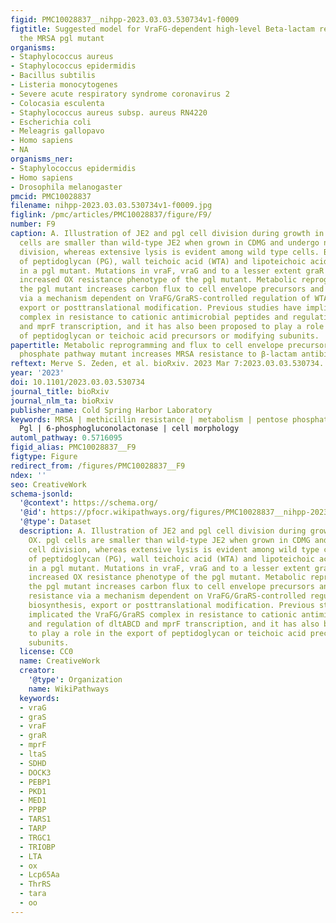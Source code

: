 ```yaml
---
figid: PMC10028837__nihpp-2023.03.03.530734v1-f0009
figtitle: Suggested model for VraFG-dependent high-level Beta-lactam resistance in
  the MRSA pgl mutant
organisms:
- Staphylococcus aureus
- Staphylococcus epidermidis
- Bacillus subtilis
- Listeria monocytogenes
- Severe acute respiratory syndrome coronavirus 2
- Colocasia esculenta
- Staphylococcus aureus subsp. aureus RN4220
- Escherichia coli
- Meleagris gallopavo
- Homo sapiens
- NA
organisms_ner:
- Staphylococcus epidermidis
- Homo sapiens
- Drosophila melanogaster
pmcid: PMC10028837
filename: nihpp-2023.03.03.530734v1-f0009.jpg
figlink: /pmc/articles/PMC10028837/figure/F9/
number: F9
caption: A. Illustration of JE2 and pgl cell division during growth in CDMG OX. pgl
  cells are smaller than wild-type JE2 when grown in CDMG and undergo normal cell
  division, whereas extensive lysis is evident among wild type cells. B. Illustration
  of peptidoglycan (PG), wall teichoic acid (WTA) and lipoteichoic acid (LTA) biosynthesis
  in a pgl mutant. Mutations in vraF, vraG and to a lesser extent graR reverse the
  increased OX resistance phenotype of the pgl mutant. Metabolic reprogramming in
  the pgl mutant increases carbon flux to cell envelope precursors and β-lactam resistance
  via a mechanism dependent on VraFG/GraRS-controlled regulation of WTA/LTA biosynthesis,
  export or posttranslational modification. Previous studies have implicated the VraFG/GraRS
  complex in resistance to cationic antimicrobial peptides and regulation of dltABCD
  and mprF transcription, and it has also been proposed to play a role in the export
  of peptidoglycan or teichoic acid precursors or modifying subunits.
papertitle: Metabolic reprogramming and flux to cell envelope precursors in a pentose
  phosphate pathway mutant increases MRSA resistance to β-lactam antibiotics.
reftext: Merve S. Zeden, et al. bioRxiv. 2023 Mar 7:2023.03.03.530734.
year: '2023'
doi: 10.1101/2023.03.03.530734
journal_title: bioRxiv
journal_nlm_ta: bioRxiv
publisher_name: Cold Spring Harbor Laboratory
keywords: MRSA | methicillin resistance | metabolism | pentose phosphate pathway |
  Pgl | 6-phosphogluconolactonase | cell morphology
automl_pathway: 0.5716095
figid_alias: PMC10028837__F9
figtype: Figure
redirect_from: /figures/PMC10028837__F9
ndex: ''
seo: CreativeWork
schema-jsonld:
  '@context': https://schema.org/
  '@id': https://pfocr.wikipathways.org/figures/PMC10028837__nihpp-2023.03.03.530734v1-f0009.html
  '@type': Dataset
  description: A. Illustration of JE2 and pgl cell division during growth in CDMG
    OX. pgl cells are smaller than wild-type JE2 when grown in CDMG and undergo normal
    cell division, whereas extensive lysis is evident among wild type cells. B. Illustration
    of peptidoglycan (PG), wall teichoic acid (WTA) and lipoteichoic acid (LTA) biosynthesis
    in a pgl mutant. Mutations in vraF, vraG and to a lesser extent graR reverse the
    increased OX resistance phenotype of the pgl mutant. Metabolic reprogramming in
    the pgl mutant increases carbon flux to cell envelope precursors and β-lactam
    resistance via a mechanism dependent on VraFG/GraRS-controlled regulation of WTA/LTA
    biosynthesis, export or posttranslational modification. Previous studies have
    implicated the VraFG/GraRS complex in resistance to cationic antimicrobial peptides
    and regulation of dltABCD and mprF transcription, and it has also been proposed
    to play a role in the export of peptidoglycan or teichoic acid precursors or modifying
    subunits.
  license: CC0
  name: CreativeWork
  creator:
    '@type': Organization
    name: WikiPathways
  keywords:
  - vraG
  - graS
  - vraF
  - graR
  - mprF
  - ltaS
  - SDHD
  - DOCK3
  - PEBP1
  - PKD1
  - MED1
  - PPBP
  - TARS1
  - TARP
  - TRGC1
  - TRIOBP
  - LTA
  - ox
  - Lcp65Aa
  - ThrRS
  - tara
  - oo
---
```

